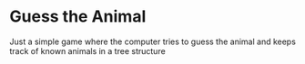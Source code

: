 # Guess the Animal

Just a simple game where the computer tries to guess the animal and keeps track of known animals in a tree structure
